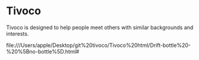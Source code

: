 Tivoco
======

Tivoco is designed to help people meet others with similar backgrounds and interests.



file:///Users/apple/Desktop/git%20tivoco/Tivoco%20html/Drift-bottle%20-%20%5Bno-bottle%5D.html#
